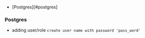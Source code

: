 - [Postgres][#postgres]

### <a name="postgres"></a>Postgres

- adding user/role
```create user name with password 'pass_word'```
